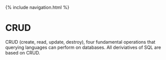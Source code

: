{% include navigation.html %}

# CRUD
CRUD (create, read, update, destroy), four fundamental operations that querying languages can perform on databases.  All deriviatives of SQL are based on CRUD.
